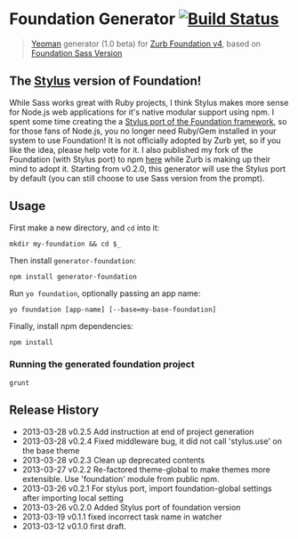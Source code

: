 # Foundation Generator [![Build Status](https://secure.travis-ci.org/blai/generator-foundation.png?branch=master)](http://travis-ci.org/blai/generator-foundation)

> [Yeoman](http://yeoman.io/) generator (1.0 beta) for [Zurb Foundation v4](http://foundation.zurb.com/), based on [Foundation Sass Version](http://foundation.zurb.com/docs/sass.html)

## The [Stylus](https://github.com/learnboost/stylus) version of Foundation!
While Sass works great with Ruby projects, I think Stylus makes more sense for Node.js web applications for it's native modular support using npm. I spent some time creating the a [Stylus port of the Foundation framework](https://github.com/zurb/foundation/pull/2041), so for those fans of Node.js, you no longer need Ruby/Gem installed in your system to use Foundation! It is not officially adopted by Zurb yet, so if you like the idea, please help vote for it. I also published my fork of the Foundation (with Stylus port) to npm [here](https://npmjs.org/package/foundation) while Zurb is making up their mind to adopt it. Starting from v0.2.0, this generator will use the Stylus port by default (you can still choose to use Sass version from the prompt).


## Usage
First make a new directory, and `cd` into it:
```
mkdir my-foundation && cd $_
```

Then install `generator-foundation`:
```
npm install generator-foundation
```

Run `yo foundation`, optionally passing an app name:
```
yo foundation [app-name] [--base=my-base-foundation]
```

Finally, install npm dependencies:
```
npm install
```


### Running the generated foundation project

```
grunt
```


## Release History
 * 2013-03-28   v0.2.5   Add instruction at end of project generation
 * 2013-03-28   v0.2.4   Fixed middleware bug, it did not call 'stylus.use' on the base theme
 * 2013-03-28   v0.2.3   Clean up deprecated contents
 * 2013-03-27   v0.2.2   Re-factored theme-global to make themes more extensible. Use 'foundation' module from public npm.
 * 2013-03-26   v0.2.1   For stylus port, import foundation-global settings after importing local setting
 * 2013-03-26   v0.2.0   Added Stylus port of foundation version
 * 2013-03-19   v0.1.1   fixed incorrect task name in watcher
 * 2013-03-12   v0.1.0   first draft.
